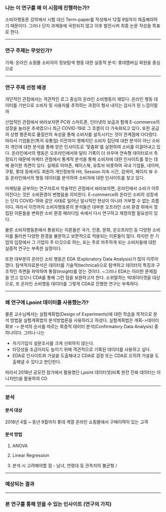 ### 나는 이 연구를 왜 이 시점에 진행하는가?
 소비자행동론 강의에서 시험 대신  Term-paper를 작성해서 12월 9일까지 제출해야하기 때문이다. 그러나 단지 과제용에 국한되지 않고 이후 발전시켜 최종 논문 작성을 목표로 한다. 

---
### 연구 주제는 무엇인가? 
가제: 온라인 쇼핑몰 소비자의 정보탐색 행동 대한 실증적 분석: 롯데멤버십 회원을 중심으로

---
### 연구 주제 선정 배경 
개인적인 관점에서는 객관적인 로그 중심의 온라인 소비행동이 재밌다. 온라인 행동 데이터를 기반으로 소비자 및 사용자를 추적하는 과정이 형사 내지는 검사가 된 느낌이랄까

산업적인 관점에서 바라보자면 PC와 스마트폰, 인터넷의 보급과 함께 E-commerce의 성장을 놀라운 추세였으나 최근 COVID-19로 그 흐름이 더 가속화되고 있다. 또한 공급의 상향 평준화로 품질만의 속성을 통해 소비자를 설득시키는 것이 한계점에 다다랐다. 따라서 기업들은(특히 유통업) 이전까지 행해지던 소비자 집단에 대한 분석이 아닌 소비자 개인에 대한 분석을 통해 얻은 인사이트로 '맞춤화'를 실현하여 소비를 이끌어내고 있다. 
온라인에서의 행동은 오프라인에서와 달리 기록이 더 쉬우며 연속형 데이터로서 측정되기 때문에 마케터 관점에서 통계적 분석을 통해 소비자에 대한 인사이트를 찾는 데에 용이한 측면이 있다. 실제로 아마존, 페이스북, 유튜브 비롯하여 국내 기업들, 네이버, 쿠팡, 롯데 등에서도 회원의 개인정보와 Hit, Session 지속 시간, 검색어, 페이지 뷰 수 등 온라인에서의 행동 데이터를 분석하여 소비자에 대한 인사이트를 찾고 있다. 

마케팅을 공부하는 연구자로서 학술적인 관점에서 바라보자면, 온라인에서 소비가 이루어진다는 것은 소비환경이 변했음을 의미한다. E-commerce와 온라인 소비의 성장세는 단지 COVID-19와 같은 사태로 일어난 일시적인 현상이 아니라 거부할 수 없는 흐름이다. 따라서 이전까지 소비자행동론의 분석들은 대부분 오프라인 소비 환경 위에서 정립된 이론들을 변화한 소비 환경 패러다임 속에서 다시 연구하고 재정의할 필요성이 있다. 

물론 소비자행동론에서 통용되는 이론들은 국가, 인종, 문화, 온오프라인 등 다양한 소비자를 둘러싼 다양한 환경을 불문하고 보편적으로 적용되는 이론들이 많다. 하지만 한 기업의 입장에서 그 기업이 주 타깃으로 하는, 또는 주로 마주하게 되는 소비자들에 대한 실증적 연구는 부족한 실정이다.  

또한 대부분의 온라인 소비 행동은 EDA (Exploratory Data Analysis)가 많이 이루어졌다. 탐색적자료분석은 데이터를 기술적(technical)으로 탐색하고 데이터의 특징과 구조적인 측면을 파악하여 통찰(insight)를 얻는 것이다. 
~그러나 EDA는 이러한 문제점을 안고 있으니 CDA를 통해 그런 점을 보완하고자 한다. 소위말하는 빅데이터셋을 대상으로, 또 온라인 소비행동 데이터를 그렇게 CDA로 진행한 연구는 부족하다. 

---
### 왜 연구에 Lpoint 데이터를 사용했는가? 
물론 교수님께서는 실험계획법(Design of Experiments)에 대한 학습을 목적으로 분석 방법을 실험계획법의 분석방법론을 사용하라고 하셨다. 실험계획법은 계획->데이터 확보 -> 분석의 순서를 따르는 확증적 데이터 분석(Confirmatory Data Analysis) 중 하나이다. 그러나 나는 
- 자기기입식 설문조사를 크게 신뢰하지 않는다.
- 타당성을 조금이라도 높이기 위해 객관적으로 기록된 데이터를 사용하고 싶다.
- EDA로 인사이트와 가설을 도출해내고 CDA로 검정 또는 CDA로 오히려 가설을 도출해낼 수 있다고 판단한다.

따라서 2018년 공모전 참가에서 활용했던 Lpoint 데이터셋(비록 완전 진짜 데이터는 아니지만)을 활용하여 CD 

---
### 분석

#### 분석 대상 
2018년 4월 ~ 동년 9월까지 롯데 계열 온라인 쇼핑몰에서 구매이력이 있는 고객

#### 분석 방법
1. ANOVA


2. Linear Regression

5. 분석 시 고려해야할 점 - 남녀, 연령대 등 관측치의 불균형 / 


---
### 예상되는 결과



---
### 본 연구를 통해 얻을 수 있는 인사이트 (연구의 가치)
